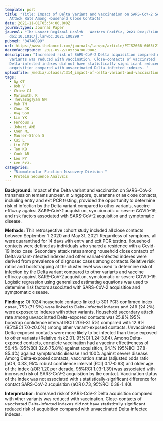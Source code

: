 ```yaml
---
template: post
title: "Title: Impact of Delta Variant and Vaccination on SARS-CoV-2 Secondary
  Attack Rate Among Household Close Contacts"
date: 2021-11-01T05:34:00.000Z
journaltypes: Journal Paper
journal: "The Lancet Regional Health - Western Pacific, 2021 Dec;17:100299,
  doi:10.1016/j.lanwpc.2021.100299 "
pubmed: "34746899"
url: https://www.thelancet.com/journals/lanwpc/article/PIIS2666-6065(21)00208-X/fulltext
dateofacceptance: 2021-09-22T05:34:00.000Z
description: "Increased risk of SARS-CoV-2 Delta acquisition compared with other
  variants was reduced with vaccination. Close-contacts of vaccinated
  Delta-infected indexes did not have statistically significant reduced risk of
  acquisition compared with unvaccinated Delta-infected indexes. "
uploadfile: /media/uploads/1314_impact-of-delta-variant-and-vaccination.pdf
tags:
  - Ng OT
  - Koh V
  - Chiew CJ
  - Marimuthu K
  - Thevasagayam NM
  - Mak TM
  - Chua JK
  - Ong SSH
  - Lim YK
  - Ferdous Z
  - Johari AKB
  - Chen MI
  - Maurer-Stroh S
  - Cui L
  - Lin RTP
  - Tan KB
  - Cook AR
  - Leo PY
  - Lee PVJ.
categories:
  - "Biomolecular Function Discovery Division "
  - Protein Sequence Analysis
---
```

<!--StartFragment-->

**Background:** Impact of the Delta variant and vaccination on SARS-CoV-2 transmission remains unclear. In Singapore, quarantine of all close contacts, including entry and exit PCR testing, provided the opportunity to determine risk of infection by the Delta variant compared to other variants, vaccine efficacy against SARS-CoV-2 acquisition, symptomatic or severe COVID-19, and risk factors associated with SARS-CoV-2 acquisition and symptomatic disease.

**Methods:** This retrospective cohort study included all close contacts between September 1, 2020 and May 31, 2021. Regardless of symptoms, all were quarantined for 14 days with entry and exit PCR testing. Household contacts were defined as individuals who shared a residence with a Covid-19 index case. Secondary attack rates among household close contacts of Delta variant-infected indexes and other variant-infected indexes were derived from prevalence of diagnosed cases among contacts. Relative risk ratios and bootstrapping at the cluster level was used to determine risk of infection by the Delta variant compared to other variants and vaccine efficacy against SARS-CoV-2 acquisition, symptomatic or severe COVID-19. Logistic regression using generalized estimating equations was used to determine risk factors associated with SARS-CoV-2 acquisition and symptomatic disease.

**Findings:** Of 1024 household contacts linked to 301 PCR-confirmed index cases, 753 (73.5%) were linked to Delta-infected indexes and 248 (24.2%) were exposed to indexes with other variants. Household secondary attack rate among unvaccinated Delta-exposed contacts was 25.8% (95% boostrap confidence interval \[BCI] 20.6-31.5%) compared with 12.9% (95%BCI 7.0-20.0%) among other variant-exposed contacts. Unvaccinated Delta-exposed contacts were more likely to be infected than those exposed to other variants (Relative risk 2.01, 95%CI 1.24-3.84). Among Delta-exposed contacts, complete vaccination had a vaccine effectiveness of 56.4% (95%BCI 32.6-75.8%) against acquisition, 64.1% (95%BCI 37.8-85.4%) against symptomatic disease and 100% against severe disease. Among Delta-exposed contacts, vaccination status (adjusted odds ratio \[aOR] 0.33, 95% robust confidence interval \[RCI] 0.17-0.63) and older age of the index (aOR 1.20 per decade, 95%RCI 1.03-1.39) was associated with increased risk of SARS-CoV-2 acquisition by the contact. Vaccination status of the index was not associated with a statistically-significant difference for contact SARS-CoV-2 acquisition (aOR 0.73, 95%RCI 0.38-1.40).

**Interpretation:** Increased risk of SARS-CoV-2 Delta acquisition compared with other variants was reduced with vaccination. Close-contacts of vaccinated Delta-infected indexes did not have statistically significant reduced risk of acquisition compared with unvaccinated Delta-infected indexes.

<!--EndFragment-->